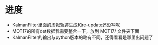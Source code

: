 # 进度
- KalmanFilter里面的虚拟轨迹生成和re-update还没写呢
- MOT17的所有det数据我需要整合一下，放到 MOT17/ 文件夹下面
- KalmanFilter的输出与python版本的略有不同，还得看看是哪里出问题了